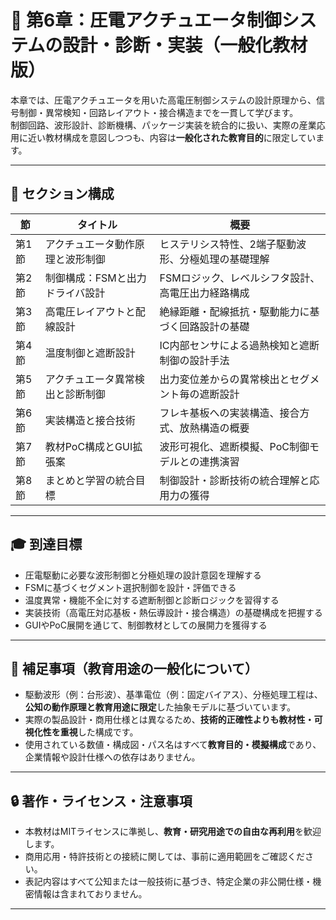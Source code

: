 # 📘 第6章：圧電アクチュエータ制御システムの設計・診断・実装（一般化教材版）

本章では、圧電アクチュエータを用いた高電圧制御システムの設計原理から、信号制御・異常検知・回路レイアウト・接合構造までを一貫して学びます。  
制御回路、波形設計、診断機構、パッケージ実装を統合的に扱い、実際の産業応用に近い教材構成を意図しつつも、内容は**一般化された教育目的**に限定しています。

---

## 📂 セクション構成

| 節 | タイトル | 概要 |
|----|----------|------|
| 第1節 | アクチュエータ動作原理と波形制御 | ヒステリシス特性、2端子駆動波形、分極処理の基礎理解 |
| 第2節 | 制御構成：FSMと出力ドライバ設計 | FSMロジック、レベルシフタ設計、高電圧出力経路構成 |
| 第3節 | 高電圧レイアウトと配線設計 | 絶縁距離・配線抵抗・駆動能力に基づく回路設計の基礎 |
| 第4節 | 温度制御と遮断設計 | IC内部センサによる過熱検知と遮断制御の設計手法 |
| 第5節 | アクチュエータ異常検出と診断制御 | 出力変位差からの異常検出とセグメント毎の遮断設計 |
| 第6節 | 実装構造と接合技術 | フレキ基板への実装構造、接合方式、放熱構造の概要 |
| 第7節 | 教材PoC構成とGUI拡張案 | 波形可視化、遮断模擬、PoC制御モデルとの連携演習 |
| 第8節 | まとめと学習の統合目標 | 制御設計・診断技術の統合理解と応用力の獲得 |

---

## 🎓 到達目標

- 圧電駆動に必要な波形制御と分極処理の設計意図を理解する
- FSMに基づくセグメント選択制御を設計・評価できる
- 温度異常・機能不全に対する遮断制御と診断ロジックを習得する
- 実装技術（高電圧対応基板・熱伝導設計・接合構造）の基礎構成を把握する
- GUIやPoC展開を通じて、制御教材としての展開力を獲得する

---

## 📎 補足事項（教育用途の一般化について）

- 駆動波形（例：台形波）、基準電位（例：固定バイアス）、分極処理工程は、**公知の動作原理と教育用途に限定**した抽象モデルに基づいています。
- 実際の製品設計・商用仕様とは異なるため、**技術的正確性よりも教材性・可視化性を重視**した構成です。
- 使用されている数値・構成図・パス名はすべて**教育目的・模擬構成**であり、企業情報や設計仕様への依存はありません。

---

## 🔒 著作・ライセンス・注意事項

- 本教材はMITライセンスに準拠し、**教育・研究用途での自由な再利用**を歓迎します。
- 商用応用・特許技術との接続に関しては、事前に適用範囲をご確認ください。
- 表記内容はすべて公知または一般技術に基づき、特定企業の非公開仕様・機密情報は含まれておりません。

---
